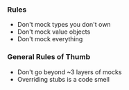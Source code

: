 ### Rules
* Don't mock types you don't own
* Don't mock value objects
* Don't mock everything
### General Rules of Thumb
* Don't go beyond ~3 layers of mocks
* Overriding stubs is a code smell